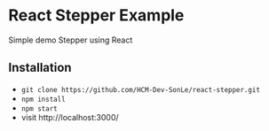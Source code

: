 # React Stepper Example

Simple demo Stepper using React

## Installation

* `git clone https://github.com/HCM-Dev-SonLe/react-stepper.git`
* `npm install`
* `npm start`
* visit http://localhost:3000/


